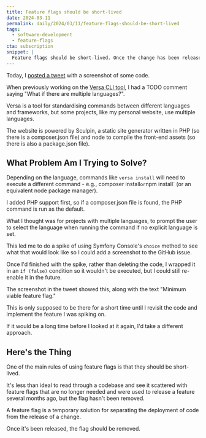 ```yaml
---
title: Feature flags should be short-lived
date: 2024-03-11
permalink: daily/2024/03/11/feature-flags-should-be-short-lived
tags:
  - software-development
  - feature-flags
cta: subscription
snippet: |
  Feature flags should be short-lived. Once the change has been released, the flags should be removed.
---
```


Today, I [posted a tweet][tweet] with a screenshot of some code.

When previously working on the [Versa CLI tool][versa], I had a TODO comment saying "What if there are multiple languages?".

Versa is a tool for standardising commands between different languages and frameworks, but some projects, like my personal website, use multiple languages.

The website is powered by Sculpin, a static site generator written in PHP (so there is a composer.json file) and node to compile the front-end assets (so there is also a package.json file).

## What Problem Am I Trying to Solve?

Depending on the language, commands like `versa install` will need to execute a different command - e.g., composer install` or `npm install` (or an equivalent node package manager).

I added PHP support first, so if a composer.json file is found, the PHP command is run as the default.

What I thought was for projects with multiple languages, to prompt the user to select the language when running the command if no explicit language is set.

This led me to do a spike of using Symfony Console's `choice` method to see what that would look like so I could add a screenshot to the GitHub issue.

Once I'd finished with the spike, rather than deleting the code, I wrapped it in an `if (false)` condition so it wouldn't be executed, but I could still re-enable it in the future.

The screenshot in the tweet showed this, along with the text "Minimum viable feature flag."

This is only supposed to be there for a short time until I revisit the code and implement the feature I was spiking on.

If it would be a long time before I looked at it again, I'd take a different approach.

## Here's the Thing

One of the main rules of using feature flags is that they should be short-lived.

It's less than ideal to read through a codebase and see it scattered with feature flags that are no longer needed and were used to release a feature several months ago, but the flag hasn't been removed.

A feature flag is a temporary solution for separating the deployment of code from the release of a change.

Once it's been released, the flag should be removed.

[tweet]: https://twitter.com/opdavies/status/1767846980250714261
[versa]: {{site.url}}/archive/2024/02/19/introducing-versa
